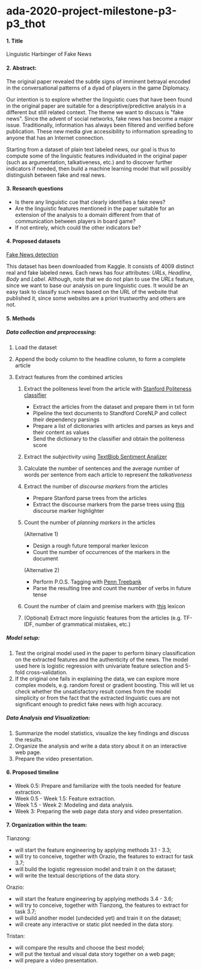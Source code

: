 # ada-2020-project-milestone-p3-p3_thot



#### 1. Title

Linguistic Harbinger of Fake News

#### 2. Abstract:

The original paper revealed the subtle signs of imminent betrayal encoded in the conversational patterns of a dyad of players in the game Diplomacy. 

Our intention is to explore whether the linguistic cues that have been found in the original paper are suitable for a descriptive/predictive analysis in a different but still related context. The theme we want to discuss is "fake news". Since the advent of social networks, fake news has become a major issue. Traditionally, information has always been filtered and verified before publication. These new media give accessibility to information spreading to anyone that has an Internet connection. 

Starting from a dataset of plain text labeled news, our goal is thus to compute some of the linguistic features individuated in the original paper (such as argumentation, talkativeness, etc.) and to discover further indicators if needed, then build a machine learning model that will possibly distinguish between fake and real news.

#### 3. Research questions 

- Is there any linguistic cue that clearly identifies a fake news?
- Are the linguistic features mentioned in the paper suitable for an extension of the analysis to a domain different from that of communication between players in board game? 
- If not entirely, which could the other indicators be?

#### 4. Proposed datasets

[Fake News detection](https://www.kaggle.com/jruvika/fake-news-detection)

This dataset has been downloaded from Kaggle. It consists of 4009 distinct real and fake labeled news. Each news has four attributes: *URLs*, *Headline*, *Body* and *Label*. Although, note that we do not plan to use the *URLs* feature, since we want to base our analysis on pure linguistic cues. It would be an easy task to classify such news based on the URL of the website that published it, since some websites are a priori trustworthy and others are not.    

#### 5. Methods 

##### Data collection and preprocessing:

1. Load the dataset

2. Append the body column to the headline column, to form a complete article

3. Extract features from the combined articles

   1. Extract the politeness level from the article with [Stanford Politeness classifier](https://github.com/sudhof/politeness/tree/python3)

      * Extract the articles from the dataset and prepare them in txt form
      * Pipeline the text documents to Standford CoreNLP and collect their dependency parsings
      * Prepare a list of dictionaries with articles and parses as keys and their content as values
      * Send the dictionary to the classifier and obtain the politeness score

   2. Extract the *subjectivity* using [TextBlob Sentiment Analizer](https://planspace.org/20150607-textblob_sentiment/)

   3. Calculate the number of sentences and the average number of words per sentence from each article to represent the *talkativeness*

   4. Extract the number of *discourse markers* from the articles

      * Prepare Stanford parse trees from the articles
      * Extract the discourse markers from the parse trees using [this](https://github.com/erzaliator/DiscourseMarker) discourse marker highlighter

   5. Count the number of *planning markers* in the articles

      (Alternative 1)

      * Design a rough future temporal marker lexicon
      * Count the number of occurrences of the markers in the document

      (Alternative 2)

      * Perform P.O.S. Tagging with [Penn Treebank](https://www.google.com/search?q=penn+treebank&oq=penn+treebank&aqs=chrome..69i57j0j0i20i263j0l5.5027j0j4&sourceid=chrome&ie=UTF-8)
      * Parse the resulting tree and count the number of verbs in future tense

   6. Count the number of claim and premise markers with [this](https://academic.csuohio.edu/polen/LC9_Help/1/11pcindicators.htm) lexicon

   7. (Optional) Extract more linguistic features from the articles (e.g. TF-IDF, number of grammatical mistakes, etc.)

##### Model setup:

 1. Test the original model used in the paper to perform binary classification on the extracted features and the authenticity of the news. The model used here is logistic regression with univariate feature selection and 5-fold cross-validation.
 2. If the original one fails in explaining the data, we can explore more complex models, e.g. random forest or gradient boosting. This will let us check whether the unsatisfactory result comes from the model simplicity or from the fact that the extracted linguistic cues are not significant enough to predict fake news with high accuracy.

##### Data Analysis and Visualization:

 1. Summarize the model statistics, visualize the key findings and discuss the results.
 2. Organize the analysis and write a data story about it on an interactive web page.
 3. Prepare the video presentation.

#### 6. Proposed timeline

- Week 0.5: Prepare and familiarize with the tools needed for feature extraction.
- Week 0.5 - Week 1.5: Feature extraction.
- Week 1.5 - Week 2: Modeling and data analysis.
- Week 3: Preparing the web page data story and video presentation.

#### 7. Organization within the team:

Tianzong:

- will start the feature engineering by applying methods 3.1 - 3.3;
- will try to conceive, together with Orazio, the features to extract for task 3.7;
- will build the logistic regression model and train it on the dataset;
- will write the textual descriptions of the data story.

Orazio:

- will start the feature engineering by applying methods 3.4 - 3.6;
- will try to conceive, together with Tianzong, the features to extract for task 3.7;
- will build another model (undecided yet) and train it on the dataset;
- will create any interactive or static plot needed in the data story.

Tristan:

- will compare the results and choose the best model;
- will put the textual and visual data story together on a web page;
- will prepare a video presentation.
